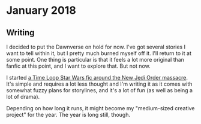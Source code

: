 # January 2018

## Writing

I decided to put the Dawnverse on hold for now. I've got several stories I want
to tell within it, but I pretty much burned myself off it. I'll return to it at
some point. One thing is particular is that it feels a lot more original than
fanfic at this point, and I want to explore that. But not now.

I started [a Time Loop Star Wars fic around the New Jedi Order massacre][fic].
It's simple and requires a lot less thought and I'm writing it as it comes with
somewhat fuzzy plans for storylines, and it's a lot of fun (as well as being a
lot of drama).

[fic]: https://archiveofourown.org/works/13125189

Depending on how long it runs, it might become my "medium-sized creative
project" for the year. The year is long still, though.
